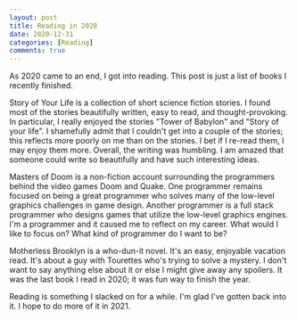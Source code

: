 ```yaml
---
layout: post
title: Reading in 2020
date: 2020-12-31
categories: [Reading]
comments: true
---
```


As 2020 came to an end, I got into reading. This post is just a list of books I recently finished.

Story of Your Life is a collection of short science fiction stories. I found most of the stories beautifully written, easy to read, and thought-provoking. In particular, I really enjoyed the stories "Tower of Babylon" and "Story of your life". I shamefully admit that I couldn't get into a couple of the stories; this reflects more poorly on me than on the stories. I bet if I re-read them, I may enjoy them more. Overall, the writing was humbling. I am amazed that someone could write so beautifully and have such interesting ideas.

Masters of Doom is a non-fiction account surrounding the programmers behind the video games Doom and Quake. One programmer remains focused on being a great programmer who solves many of the low-level graphics challenges in game design. Another programmer is a full stack programmer who designs games that utilize the low-level graphics engines. I'm a programmer and it caused me to reflect on my career. What would I like to focus on? What kind of programmer do I want to be? 

Motherless Brooklyn is a who-dun-it novel. It's an easy, enjoyable vacation read. It's about a guy with Tourettes who's trying to solve a mystery. I don't want to say anything else about it or else I might give away any spoilers. It was the last book I read in 2020; it was fun way to finish the year.

Reading is something I slacked on for a while. I'm glad I've gotten back into it. I hope to do more of it in 2021. 